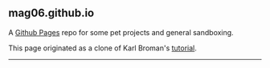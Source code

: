 ## mag06.github.io

A [Github Pages](https://pages.github.com) repo for some pet projects and general sandboxing. 

This page originated as a clone of Karl Broman's [tutorial](https://kbroman.org/simple_site).

---
